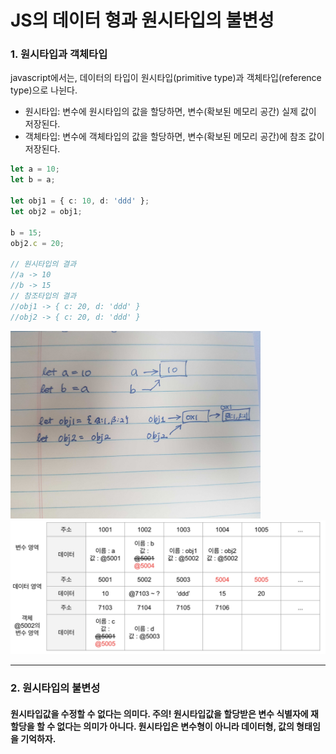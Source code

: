 # JS의 데이터 형과 원시타입의 불변성

### 1. 원시타입과 객체타입   
javascript에서는, 데이터의 타입이 원시타입(primitive type)과 객체타입(reference type)으로 나뉜다.
- 원시타입: 변수에 원시타입의 값을 할당하면, 변수(확보된 메모리 공간) 실제 값이 저장된다.
- 객체타입: 변수에 객체타입의 값을 할당하면, 변수(확보된 메모리 공간)에 참조 값이 저장된다. 

```ts
let a = 10;
let b = a;

let obj1 = { c: 10, d: 'ddd' };
let obj2 = obj1;

b = 15;
obj2.c = 20;

// 원시타입의 결과
//a -> 10
//b -> 15 
// 참조타입의 결과
//obj1 -> { c: 20, d: 'ddd' }
//obj2 -> { c: 20, d: 'ddd' }
```
<img src='./데이터형2.jpg' alt='데이터형' width='400'> <img src='./데이터형.png' alt='데이터형' width='600'>

---   

### 2. 원시타입의 불변성 
#### 원시타입값을 수정할 수 없다는 의미다. 주의! 원시타입값을 할당받은 변수 식별자에 재할당을 할 수 없다는 의미가 아니다. 원시타입은 변수형이 아니라 데이터형, 값의 형태임을 기억하자.
